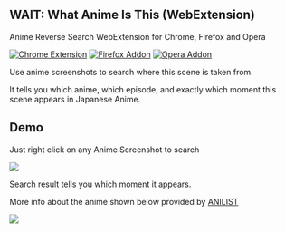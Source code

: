 ## WAIT: What Anime Is This (WebExtension)

Anime Reverse Search WebExtension for Chrome, Firefox and Opera

[![Chrome Extension](https://img.shields.io/badge/Chrome%20Extension-v0.2-brightgreen.svg)](https://chrome.google.com/webstore/detail/search-anime-by-screensho/gkamnldpllcbiidlfacaccdoadedncfp)
[![Firefox Addon](https://img.shields.io/badge/Firefox%20Add--on-v1.0-orange.svg)](https://addons.mozilla.org/en-US/firefox/addon/search-anime-by-screenshot/)
[![Opera Addon](https://img.shields.io/badge/Opera%20Add--on-reviewing-red.svg)]()

Use anime screenshots to search where this scene is taken from.

It tells you which anime, which episode, and exactly which moment this scene appears in Japanese Anime.

## Demo
Just right click on any Anime Screenshot to search

![](https://addons.cdn.mozilla.net/user-media/previews/full/175/175673.png)

Search result tells you which moment it appears.

More info about the anime shown below provided by [ANILIST](https://anilist.co)

![](https://addons.cdn.mozilla.net/user-media/previews/full/175/175674.png)
